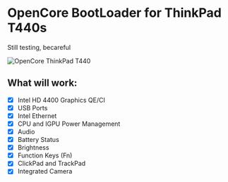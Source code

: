 # OpenCore BootLoader for ThinkPad T440s

Still testing, becareful

![OpenCore ThinkPad T440](https://i.imgur.com/f2zgDpv.png)


## What will work:

- [x] Intel HD 4400 Graphics QE/CI
- [x] USB Ports
- [x] Intel Ethernet
- [x] CPU and IGPU Power Management
- [x] Audio
- [x] Battery Status
- [x] Brightness
- [x] Function Keys (Fn)
- [x] ClickPad and TrackPad
- [x] Integrated Camera
